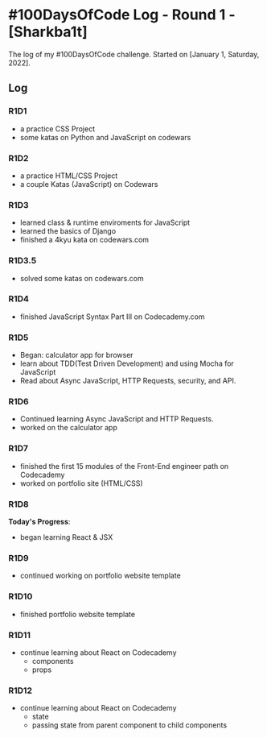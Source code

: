 # #100DaysOfCode Log - Round 1 - [Sharkba1t]

The log of my #100DaysOfCode challenge. Started on [January 1, Saturday, 2022].

## Log

### R1D1  
+ a practice CSS Project
+ some katas on Python and JavaScript on codewars

### R1D2  
+ a practice HTML/CSS Project
+ a couple Katas (JavaScript) on Codewars

### R1D3
+ learned class & runtime enviroments for JavaScript
+ learned the basics of Django
+ finished a 4kyu kata on codewars.com

### R1D3.5
+ solved some katas on codewars.com

### R1D4
+ finished JavaScript Syntax Part III on Codecademy.com

### R1D5
+ Began: calculator app for browser
+ learn about TDD(Test Driven Development) and using Mocha for JavaScript
+ Read about Async JavaScript, HTTP Requests, security, and API.

### R1D6
+ Continued learning Async JavaScript and HTTP Requests.  
+ worked on the calculator app

### R1D7
+ finished the first 15 modules of the Front-End engineer path on Codecademy
+ worked on portfolio site (HTML/CSS)

### R1D8
**Today's Progress**:  
+ began learning React & JSX


### R1D9
+ continued working on portfolio website template

### R1D10
+ finished portfolio website template

### R1D11
+ continue learning about React on Codecademy
    + components
    + props

### R1D12
+ continue learning about React on Codecademy
  + state
  + passing state from parent component to child components
